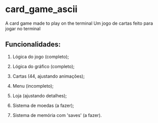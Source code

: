 # card_game_ascii
A card game made to play on the terminal
Um jogo de cartas feito para jogar no terminal

## Funcionalidades:

1. Lógica do jogo (completo);

2. Lógica do gráfico (completo);

3. Cartas (44, ajustando animações);

4. Menu (incompleto);

5. Loja (ajustando detalhes);

6. Sistema de moedas (a fazer);

7. Sistema de memória com 'saves' (a fazer).
